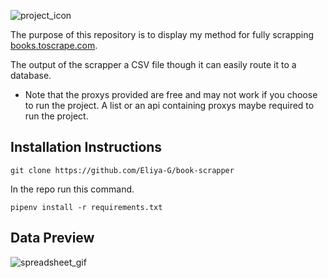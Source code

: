 ![project_icon](https://drive.google.com/uc?export=view&id=1sa4fI-8rlkFQ_faauhvvUq5SCTOHBRic)

The purpose of this repository is to display my method for fully scrapping [books.toscrape.com](https://books.toscrape.com/).

The output of the scrapper a CSV file though it can easily route it to a database.

- Note that the proxys provided are free and may not work if you choose to run the project. A list or an api containing proxys maybe required to run the project.

## Installation Instructions

```
git clone https://github.com/Eliya-G/book-scrapper
```
In the repo run this command.
```
pipenv install -r requirements.txt
```

## Data Preview
![spreadsheet_gif](https://drive.google.com/uc?export=view&id=1JEjJYGe2PaFk0fOoVHQpEOlyXwv8wwAl)
